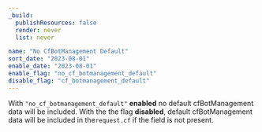 ```yaml
---
_build:
  publishResources: false
  render: never
  list: never

name: "No CfBotManagement Default"
sort_date: "2023-08-01"
enable_date: "2023-08-01"
enable_flag: "no_cf_botmanagement_default"
disable_flag: "cf_botmanagement_default"
---
```


With `"no_cf_botmanagement_default"` **enabled** no default cfBotManagement data will be included.
With the the flag **disabled**, default cfBotManagement data will be included in the`request.cf` if the field is not present.